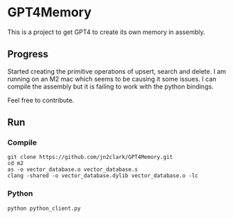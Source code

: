 # GPT4Memory

This is a project to get GPT4 to create its own memory in assembly. 

## Progress

Started creating the primitive operations of upsert, search and delete. I am running on an M2 mac which seems to be causing it some issues. I can compile the assembly but it is failing to work with the python bindings. 

Feel free to contribute. 

## Run

### Compile
```
git clone https://github.com/jn2clark/GPT4Memory.git
cd m2
as -o vector_database.o vector_database.s
clang -shared -o vector_database.dylib vector_database.o -lc
```

### Python 

```python
python python_client.py
```
